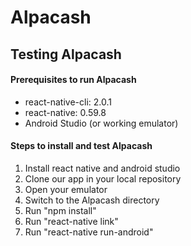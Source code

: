 # Alpacash

Testing Alpacash
------
#### Prerequisites to run Alpacash
+ react-native-cli: 2.0.1  
+ react-native: 0.59.8  
+ Android Studio (or working emulator)  

#### Steps to install and test Alpacash
1. Install react native and android studio
2. Clone our app in your local repository
3. Open your emulator
4. Switch to the Alpacash directory
5. Run "npm install"
6. Run "react-native link"
7. Run "react-native run-android"
